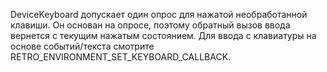 DeviceKeyboard допускает один опрос для нажатой необработанной клавиши.
Он основан на опросе, поэтому обратный вызов ввода вернется с текущим нажатым состоянием.
Для ввода с клавиатуры на основе событий/текста смотрите RETRO_ENVIRONMENT_SET_KEYBOARD_CALLBACK.